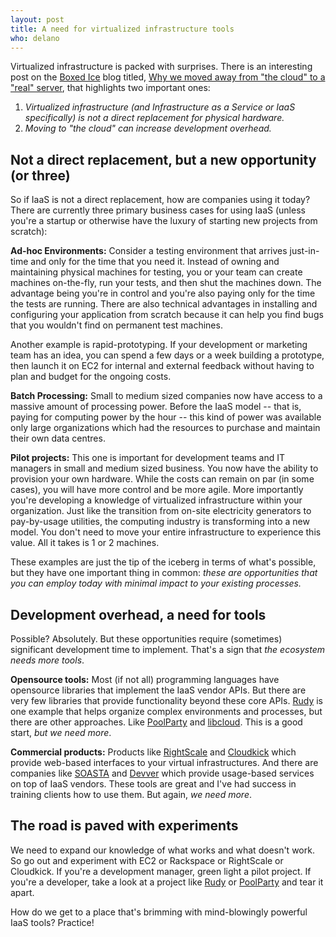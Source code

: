 ```yaml
---
layout: post
title: A need for virtualized infrastructure tools
who: delano
---
```


Virtualized infrastructure is packed with surprises. There is an interesting post on the [Boxed Ice](http://boxedice.com/) blog titled, [Why we moved away from "the cloud" to a "real" server](http://blog.boxedice.com/2009/09/08/why-we-moved-away-from-the-cloud-to-a-real-server/), that highlights two important ones:

1. *Virtualized infrastructure (and Infrastructure as a Service or IaaS specifically) is not a direct replacement for physical hardware.*
2. *Moving to "the cloud" can increase development overhead.*


## Not a direct replacement, but a new opportunity (or three) ##

So if IaaS is not a direct replacement, how are companies using it today? There are currently three primary business cases for using IaaS (unless you're a startup or otherwise have the luxury of starting new projects from scratch):

**Ad-hoc Environments:** Consider a testing environment that arrives just-in-time and only for the time that you need it. Instead of owning and maintaining physical machines for testing, you or your team can create machines on-the-fly, run your tests, and then shut the machines down. The advantage being you're in control and you're also paying only for the time the tests are running. There are also technical advantages in installing and configuring your application from scratch because it can help you find bugs that you wouldn't find on permanent test machines.

Another example is rapid-prototyping. If your development or marketing team has an idea, you can spend a few days or a week building a prototype, then launch it on EC2 for internal and external feedback without having to plan and budget for the ongoing costs. 

**Batch Processing:** Small to medium sized companies now have access to a massive amount of processing power. Before the IaaS model -- that is, paying for computing power by the hour -- this kind of power was available only large organizations which had the resources to purchase and maintain their own data centres. 

**Pilot projects:** This one is important for development teams and IT managers in small and medium sized business. You now have the ability to provision your own hardware. While the costs can remain on par (in some cases), you will have more control and be more agile. More importantly you're developing a knowledge of virtualized infrastructure within your organization. Just like the transition from on-site electricity generators to pay-by-usage utilities, the computing industry is transforming into a new model. You don't need to move your entire infrastructure to experience this value. All it takes is 1 or 2 machines. 

These examples are just the tip of the iceberg in terms of what's possible, but they have one important thing in common: *these are opportunities that you can employ today with minimal impact to your existing processes.*


## Development overhead, a need for tools ##

Possible? Absolutely. But these opportunities require (sometimes) significant development time to implement. That's a sign that *the ecosystem needs more tools*. 

**Opensource tools:** Most (if not all) programming languages have opensource libraries that implement the IaaS vendor APIs. But there are very few libraries that provide functionality beyond these core APIs. [Rudy](/projects/rudy/) is one example that helps organize complex environments and processes, but there are other approaches. Like [PoolParty](http://poolpartyrb.com/) and [libcloud](http://libcloud.net/). This is a good start, *but we need more*.

**Commercial products:** Products like [RightScale](http://rightscale.com/) and [Cloudkick](http://cloudkick.com/) which provide web-based interfaces to your virtual infrastructures. And there are companies like [SOASTA](http://soasta.com/) and [Devver](http://devver.net/) which provide usage-based services on top of IaaS vendors. These tools are great and I've had success in training clients how to use them. But again, *we need more*.


## The road is paved with experiments ##

We need to expand our knowledge of what works and what doesn't work. So go out and experiment with EC2 or Rackspace or RightScale or Cloudkick. If you're a development manager, green light a pilot project. If you're a developer, take a look at a project like [Rudy](/projects/rudy/) or [PoolParty](http://poolpartyrb.com/) and tear it apart. 

How do we get to a place that's brimming with mind-blowingly powerful IaaS tools? Practice!






